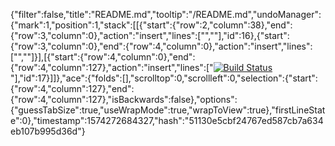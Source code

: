 {"filter":false,"title":"README.md","tooltip":"/README.md","undoManager":{"mark":1,"position":1,"stack":[[{"start":{"row":2,"column":38},"end":{"row":3,"column":0},"action":"insert","lines":["",""],"id":16},{"start":{"row":3,"column":0},"end":{"row":4,"column":0},"action":"insert","lines":["",""]}],[{"start":{"row":4,"column":0},"end":{"row":4,"column":127},"action":"insert","lines":["[![Build Status](https://travis-ci.org/dugudugu/Blog-About-It.svg?branch=master)](https://travis-ci.org/dugudugu/Blog-About-It)"],"id":17}]]},"ace":{"folds":[],"scrolltop":0,"scrollleft":0,"selection":{"start":{"row":4,"column":127},"end":{"row":4,"column":127},"isBackwards":false},"options":{"guessTabSize":true,"useWrapMode":true,"wrapToView":true},"firstLineState":0},"timestamp":1574272684327,"hash":"51130e5cbf24767ed587cb7a634eb107b995d36d"}